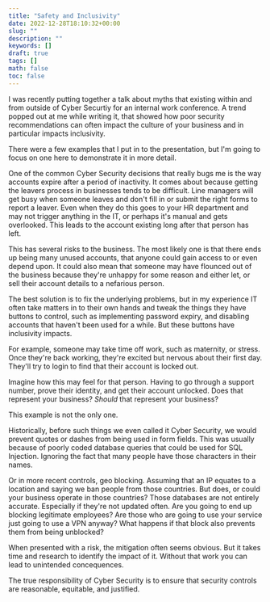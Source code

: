 ```yaml
---
title: "Safety and Inclusivity"
date: 2022-12-28T18:10:32+00:00
slug: ""
description: ""
keywords: []
draft: true
tags: []
math: false
toc: false
---
```


I was recently putting together a talk about myths that existing within and from outside of Cyber Securtiy for an internal work conference. A trend popped out at me while writing it, that showed how poor security recommendations can often impact the culture of your business and in particular impacts inclusivity.

There were a few examples that I put in to the presentation, but I'm going to focus on one here to demonstrate it in more detail.

One of the common Cyber Security decisions that really bugs me is the way accounts expire after a period of inactivity. It comes about because getting the leavers process in businesses tends to be difficult. Line managers will get busy when someone leaves and don't fill in or submit the right forms to report a leaver. Even when they do this goes to your HR department and may not trigger anything in the IT, or perhaps it's manual and gets overlooked. This leads to the account existing long after that person has left.

This has several risks to the business. The most likely one is that there ends up being many unused accounts, that anyone could gain access to or even depend upon. It could also mean that someone may have flounced out of the business because they're unhappy for some reason and either let, or sell their account details to a nefarious person.

The best solution is to fix the underlying problems, but in my experience IT often take matters in to their own hands and tweak the things they have buttons to control, such as implementing password expiry, and disabling accounts that haven't been used for a while. But these buttons have inclusivity impacts.

For example, someone may take time off work, such as maternity, or stress. Once they're back working, they're excited but nervous about their first day. They'll try to login to find that their account is locked out.

Imagine how this may feel for that person. Having to go through a support number, prove their identity, and get their account unlocked. Does that represent your business? *Should* that represent your business?

This example is not the only one.

Historically, before such things we even called it Cyber Security, we would prevent quotes or dashes from being used in form fields. This was usually because of poorly coded database queries that could be used for SQL Injection. Ignoring the fact that many people have those characters in their names.

Or in more recent controls, geo blocking. Assuming that an IP equates to a location and saying we ban people from those countries. But does, or could your business operate in those countries? Those databases are not entirely accurate. Especially if they're not updated often. Are you going to end up blocking legitimate employees? Are those who are going to use your service just going to use a VPN anyway? What happens if that block also prevents them from being unblocked?

When presented with a risk, the mitigation often seems obvious. But it takes time and research to identify the impact of it. Without that work you can lead to unintended concequences.

The true responsibility of Cyber Security is to ensure that security controls are reasonable, equitable, and justified.
